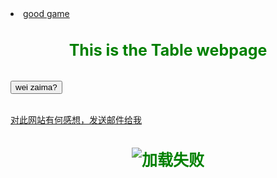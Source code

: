 <html>
<head>

</head>
<script type="text/javascript">
      function contxt() //定义函数
      {
         alert("buzai cnm");
      }
   </script>
<body>

<style type="text/css">
h1{
    font-size:25px;
    color:green;	
      text-align:center;
}

</style>

 <li><a href="http://seer.61.com/" target="_blank" title="This is a good game" >good game</a> </li>
<h1>This is the Table webpage</h1> <br />
  
<form>
      <input type="button"  value="wei zaima?" onclick="contxt()" /> <br /> 
   </form>

<a href="mailto:11111@qq.com" >对此网站有何感想，发送邮件给我</a> <br />
<h1><img src = "http://www.pujia8.com/static/upload/20140520155407_28.jpg" alt = "加载失败" title = "good image" /></h1>
</body>
</html>

